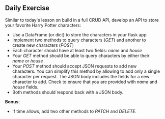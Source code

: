 ## Daily Exercise

Similar to today's lesson on build in a full CRUD API, develop an API to store your favorite Harry Potter characters:

- Use a DataFrame (or dict) to store the characters in your flask app
- Implement two methods to query characters (_GET_) and another to create new characters (_POST_)
- Each character should have at least two fields: _name_ and _house_
- Your _GET_ method should be able to query characters by either their _name_ or _house_
- Your _POST_ method should accept JSON requests to add new characters. You can simplify this method by allowing to add only a single character per request. The JSON body includes the fields for a new character to add. Check to ensure that you are provided with _name_ and _house_ fields.
- Both methods should respond back with a JSON body.

**Bonus**:
- If time allows, add two other methods to _PATCH_ and _DELETE_.
  